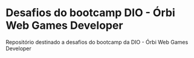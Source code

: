 # Desafios do bootcamp DIO - Órbi Web Games Developer
Repositório destinado a desafios do bootcamp da DIO - Órbi Web Games Developer
